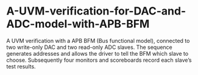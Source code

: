 # A-UVM-verification-for-DAC-and-ADC-model-with-APB-BFM
A UVM verification with a APB BFM (Bus functional model), connected to two write-only DAC and two read-only ADC slaves. The sequence generates addresses and allows the driver to tell the BFM which slave to choose. Subsequently four monitors and scoreboards record each slave’s test results.
